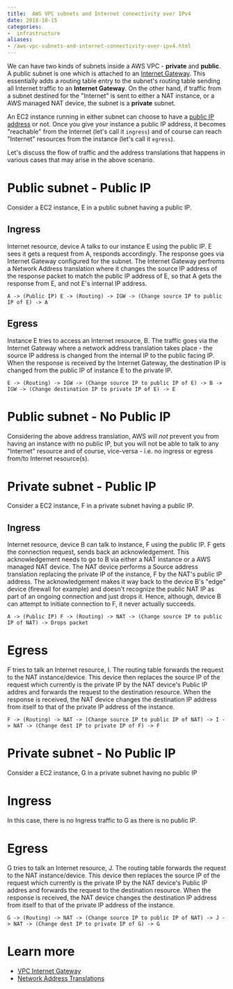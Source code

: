 ```yaml
---
title:  AWS VPC subnets and Internet connectivity over IPv4
date: 2018-10-15
categories:
-  infrastructure
aliases:
- /aws-vpc-subnets-and-internet-connectivity-over-ipv4.html
---
```


We can have two kinds of subnets inside a AWS VPC - __private__ and __public__. A public subnet is one which is 
attached to an [Internet Gateway](https://docs.aws.amazon.com/vpc/latest/userguide/VPC_Internet_Gateway.html). This essentially adds a routing table entry to the subnet's routing table sending all Internet traffic to an **Internet Gateway**. On the other hand, 
if traffic from a subnet destined for the "Internet" is sent to either a NAT instance, or a AWS managed NAT device, the subnet 
is a __private__ subnet. 

An EC2 instance running in either subnet can choose to have a [public IP address](https://docs.aws.amazon.com/AWSEC2/latest/UserGuide/using-instance-addressing.html#concepts-public-addresses)
or not. Once you give your instance a public IP address, it becomes "reachable" from the Internet (let's call it `ingress`) 
and of course can reach "Internet" resources from the instance (let's call it `egress`).

Let's discuss the flow of traffic and the address translations that happens in various cases that may arise 
in the above scenario.

# Public subnet - Public IP

Consider a EC2 instance, E in a public subnet having a public IP.

## Ingress

Internet resource, device A talks to our instance E using the public IP. E sees it gets a request from A,
responds accordingly. The response goes via Internet Gateway configured for the subnet. The Internet Gateway
perfroms a Network Address translation where it changes the source IP address of the response packet
to match the public IP address of E, so that A gets the response from E, and not E's internal IP address.

```
A -> (Public IP) E -> (Routing) -> IGW -> (Change source IP to public IP of E) -> A
```

## Egress

Instance E tries to access an Internet resource, B. The traffic goes via the Internet Gateway where a network 
address translation takes place - the source IP address is changed from the internal IP to the public facing
IP. When the response is received by the Internet Gateway, the destination IP is changed from the public IP of instance 
E to the private IP.

```
E -> (Routing) -> IGW -> (Change source IP to public IP of E) -> B -> IGW -> (Change destination IP to private IP of E) -> E
```



# Public subnet - No Public IP

Considering the above address translation, AWS will *not* prevent you from having an instance with no public IP,
but you will not be able to talk to any "Internet" resource and of course, vice-versa - i.e. no ingress or egress
from/to Internet resource(s).



# Private subnet - Public IP

Consider a EC2 instance, F in a private subnet having a public IP.

## Ingress

Internet resource, device B can talk to instance, F using the public IP. F gets the connection request, sends
back an acknowledgement. This acknowledgement needs to go to B via either a NAT instance or a AWS managed NAT device.
The NAT device performs a Source address translation replacing the private IP of the instance, F by the NAT's public
IP address. The acknowledgement makes it way back to the device B's "edge" device (firewall for example) and doesn't recognize
the public NAT IP as part of an ongoing connection and just drops it. Hence, although, device B can attempt to
initiate connection to F, it never actually succeeds.

```
A -> (Public IP) F -> (Routing) -> NAT -> (Change source IP to public IP of NAT) -> Drops packet
```

# Egress

F tries to talk an Internet resource, I. The routing table forwards the request to the NAT instance/device. This device
then replaces the source IP of the request which currently is the private IP by the NAT device's Public IP addres and
forwards the request to the destination resource. When the response is received, the NAT device changes the destination
IP address from itself to that of the private IP address of the instance.

```
F -> (Routing) -> NAT -> (Change source IP to public IP of NAT) -> I -> NAT -> (Change dest IP to private IP of F) -> F
```

# Private subnet - No Public IP

Consider a EC2 instance, G in a private subnet having no public IP

# Ingress

In this case, there is no Ingress traffic to G as there is no public IP.

# Egress

G tries to talk an Internet resource, J. The routing table forwards the request to the NAT instance/device. This device
then replaces the source IP of the request which currently is the private IP by the NAT device's Public IP addres and
forwards the request to the destination resource. When the response is received, the NAT device changes the destination
IP address from itself to that of the private IP address of the instance.

```
G -> (Routing) -> NAT -> (Change source IP to public IP of NAT) -> J -> NAT -> (Change dest IP to private IP of G) -> G
```

# Learn more

- [VPC Internet Gateway](https://docs.aws.amazon.com/vpc/latest/userguide/VPC_Internet_Gateway.html)
- [Network Address Translations](https://www.paloaltonetworks.com/documentation/71/pan-os/pan-os/networking/source-nat-and-destination-nat)
